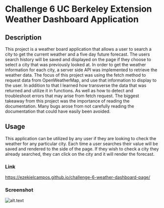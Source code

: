 # Challenge 6 UC Berkeley Extension Weather Dashboard Application

## Description

This project is a weather board application that allows a user to search a city to get the current weather and a five day future forecast.  The users search history will be saved and displayed on the page if they choose to select a city that was previously looked at. In order to get the weather information for each city, a server side API was implemented to retrieve the weather data.  The focus of this project was using the fetch method to request data from OpenWeatherMap, and use that information to display to the user.  In addition to that I learned how transverse the data that was returned and utilize it in functions. As well as how to detect and troubleshoot errors that may arise from fetch request. The biggest takeaway from this project was the importance of reading the documentation.  Many bugs arose from not carefully reading the documentation that could have easily been avoided.  

## Usage

This application can be utilized by any user if they are looking to check the weather for any particular city.  Each time a user searches their value will be saved and rendered to the side of the page. If they wish to check a city they already searched, they can click on the city and it will render the forecast.


### Link
https://ezekielcampos.github.io/challenge-6-weather-dashboard-page/
### Screenshot
![alt.text](./assets/images/weather-page-screenshot.png)